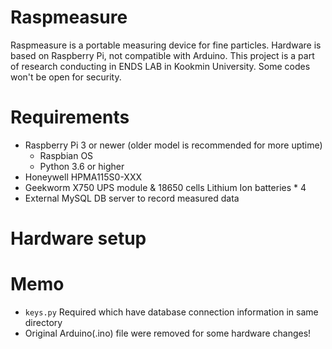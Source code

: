 # Raspmeasure
Raspmeasure is a portable measuring device for fine particles.
Hardware is based on Raspberry Pi, not compatible with Arduino.
This project is a part of research conducting in ENDS LAB in Kookmin University.
Some codes won't be open for security.

# Requirements
* Raspberry Pi 3 or newer (older model is recommended for more uptime)
  * Raspbian OS
  * Python 3.6 or higher
* Honeywell HPMA115S0-XXX
* Geekworm X750 UPS module & 18650 cells Lithium Ion batteries * 4
* External MySQL DB server to record measured data

# Hardware setup

# Memo
* `keys.py` Required which have database connection information in same directory 
* Original Arduino(.ino) file were removed for some hardware changes!
